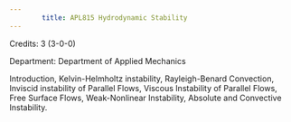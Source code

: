 ```yaml
---
        title: APL815 Hydrodynamic Stability
---
```

Credits: 3 (3-0-0)

Department: Department of Applied Mechanics

Introduction, Kelvin-Helmholtz instability, Rayleigh-Benard Convection, Inviscid instability of Parallel Flows, Viscous Instability of Parallel Flows, Free Surface Flows, Weak-Nonlinear Instability, Absolute and Convective Instability.